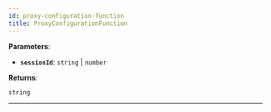 ```yaml
---
id: proxy-configuration-function
title: ProxyConfigurationFunction
---
```


<a name="proxyconfigurationfunction"></a>

**Parameters**:

- **`sessionId`**: `string` | `number`

**Returns**:

`string`

---
